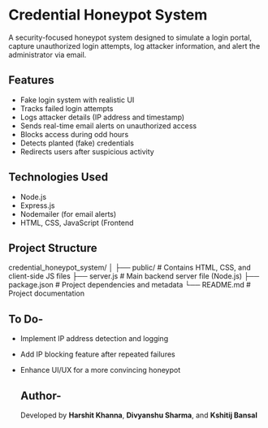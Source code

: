 # Credential Honeypot System

A security-focused honeypot system designed to simulate a login portal, capture unauthorized login attempts, log attacker information, and alert the administrator via email.

## Features
- Fake login system with realistic UI
- Tracks failed login attempts
- Logs attacker details (IP address and timestamp)
- Sends real-time email alerts on unauthorized access
- Blocks access during odd hours
- Detects planted (fake) credentials
- Redirects users after suspicious activity

## Technologies Used
- Node.js
- Express.js
- Nodemailer (for email alerts)
- HTML, CSS, JavaScript (Frontend

## Project Structure
credential_honeypot_system/
│
├── public/ # Contains HTML, CSS, and client-side JS files
├── server.js # Main backend server file (Node.js)
├── package.json # Project dependencies and metadata
└── README.md # Project documentation

## To Do-
- Implement IP address detection and logging  
- Add IP blocking feature after repeated failures  
- Enhance UI/UX for a more convincing honeypot

  ## Author-
  Developed by **Harshit Khanna**, **Divyanshu Sharma**, and **Kshitij Bansal**
